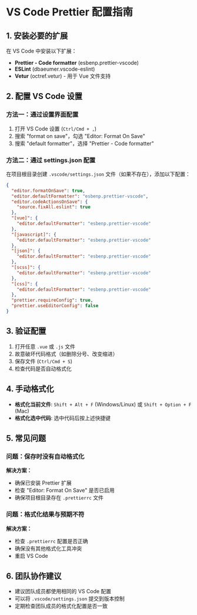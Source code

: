 # VS Code Prettier 配置指南

## 1. 安装必要的扩展

在 VS Code 中安装以下扩展：

- **Prettier - Code formatter** (esbenp.prettier-vscode)
- **ESLint** (dbaeumer.vscode-eslint)
- **Vetur** (octref.vetur) - 用于 Vue 文件支持

## 2. 配置 VS Code 设置

### 方法一：通过设置界面配置

1. 打开 VS Code 设置 (`Ctrl/Cmd + ,`)
2. 搜索 "format on save"，勾选 "Editor: Format On Save"
3. 搜索 "default formatter"，选择 "Prettier - Code formatter"

### 方法二：通过 settings.json 配置

在项目根目录创建 `.vscode/settings.json` 文件（如果不存在），添加以下配置：

```json
{
  "editor.formatOnSave": true,
  "editor.defaultFormatter": "esbenp.prettier-vscode",
  "editor.codeActionsOnSave": {
    "source.fixAll.eslint": true
  },
  "[vue]": {
    "editor.defaultFormatter": "esbenp.prettier-vscode"
  },
  "[javascript]": {
    "editor.defaultFormatter": "esbenp.prettier-vscode"
  },
  "[json]": {
    "editor.defaultFormatter": "esbenp.prettier-vscode"
  },
  "[scss]": {
    "editor.defaultFormatter": "esbenp.prettier-vscode"
  },
  "[css]": {
    "editor.defaultFormatter": "esbenp.prettier-vscode"
  },
  "prettier.requireConfig": true,
  "prettier.useEditorConfig": false
}
```

## 3. 验证配置

1. 打开任意 `.vue` 或 `.js` 文件
2. 故意破坏代码格式（如删除分号、改变缩进）
3. 保存文件 (`Ctrl/Cmd + S`)
4. 检查代码是否自动格式化

## 4. 手动格式化

- **格式化当前文件**: `Shift + Alt + F` (Windows/Linux) 或 `Shift + Option + F` (Mac)
- **格式化选中代码**: 选中代码后按上述快捷键

## 5. 常见问题

### 问题：保存时没有自动格式化
**解决方案：**
- 确保已安装 Prettier 扩展
- 检查 "Editor: Format On Save" 是否已启用
- 确保项目根目录存在 `.prettierrc` 文件

### 问题：格式化结果与预期不符
**解决方案：**
- 检查 `.prettierrc` 配置是否正确
- 确保没有其他格式化工具冲突
- 重启 VS Code

## 6. 团队协作建议

- 建议团队成员都使用相同的 VS Code 配置
- 可以将 `.vscode/settings.json` 提交到版本控制
- 定期检查团队成员的格式化配置是否一致
